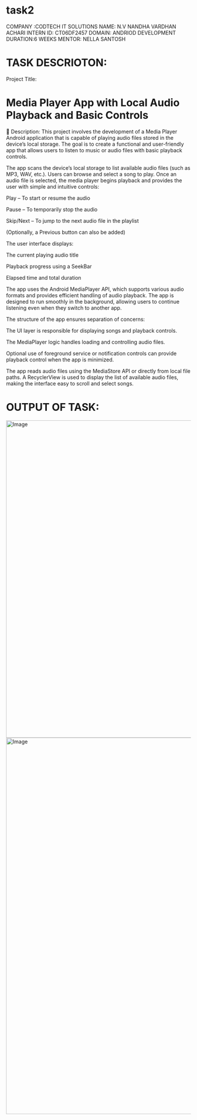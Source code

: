 # task2

COMPANY :CODTECH IT SOLUTIONS
NAME: N.V NANDHA VARDHAN ACHARI
INTERN ID: CT06DF2457
DOMAIN: ANDRIOD DEVELOPMENT
DURATION:6 WEEKS
MENTOR: NELLA SANTOSH

# TASK DESCRIOTON:
 Project Title:
# Media Player App with Local Audio Playback and Basic Controls

🔸 Description:
This project involves the development of a Media Player Android application that is capable of playing audio files stored in the device’s local storage. The goal is to create a functional and user-friendly app that allows users to listen to music or audio files with basic playback controls.

The app scans the device’s local storage to list available audio files (such as MP3, WAV, etc.). Users can browse and select a song to play. Once an audio file is selected, the media player begins playback and provides the user with simple and intuitive controls:

Play – To start or resume the audio

Pause – To temporarily stop the audio

Skip/Next – To jump to the next audio file in the playlist

(Optionally, a Previous button can also be added)

The user interface displays:

The current playing audio title

Playback progress using a SeekBar

Elapsed time and total duration

The app uses the Android MediaPlayer API, which supports various audio formats and provides efficient handling of audio playback. The app is designed to run smoothly in the background, allowing users to continue listening even when they switch to another app.

The structure of the app ensures separation of concerns:

The UI layer is responsible for displaying songs and playback controls.

The MediaPlayer logic handles loading and controlling audio files.

Optional use of foreground service or notification controls can provide playback control when the app is minimized.

The app reads audio files using the MediaStore API or directly from local file paths. A RecyclerView is used to display the list of available audio files, making the interface easy to scroll and select songs.



# OUTPUT OF TASK:

<img width="1920" height="864" alt="Image" src="https://github.com/user-attachments/assets/d42e47a3-95fb-4bf2-9e60-9fa81b6150b4" />
<img width="1920" height="1025" alt="Image" src="https://github.com/user-attachments/assets/aed5719c-7487-4b5e-9eb7-50bd1939d7c7" />
